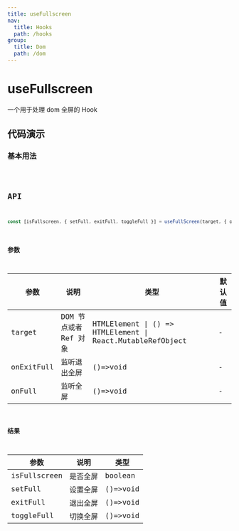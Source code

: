 ```yaml
---
title: useFullscreen
nav:
  title: Hooks
  path: /hooks
group:
  title: Dom
  path: /dom
---
```


# useFullscreen

一个用于处理 dom 全屏的 Hook

## 代码演示

### 基本用法

<code src="./demo/demo1.tsx" />

## API

```ts
const [isFullscreen, { setFull, exitFull, toggleFull }] = useFullScreen(target, { onExitFull?, onFull? });
```

### 参数

| 参数    | 说明                                         | 类型                   | 默认值 |
|---------|----------------------------------------------|------------------------|--------|
| target | DOM 节点或者 Ref 对象  | HTMLElement \| () => HTMLElement \| React.MutableRefObject | - |
| onExitFull | 监听退出全屏  | ()=>void | -      |
| onFull | 监听全屏  | ()=>void | -      |

### 结果

| 参数     | 说明                                     | 类型       |
|----------|------------------------------------------|------------|
| isFullscreen  | 是否全屏                          | boolean    |
| setFull  | 设置全屏                          | ()=>void    |
| exitFull  | 退出全屏                          | ()=>void    |
| toggleFull | 切换全屏                          | ()=>void    |
